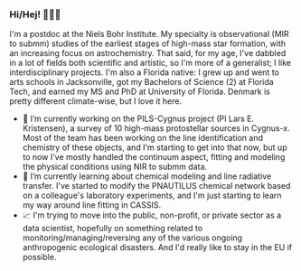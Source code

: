 ### Hi/Hej! 👋👩‍🚀

I'm a postdoc at the Niels Bohr Institute. My specialty is observational (MIR to submm) studies of the earliest stages of high-mass star formation, with an increasing focus on astrochemistry. That said, for my age, I've dabbled in a lot of fields both scientific and artistic, so I'm more of a generalist; I like interdisciplinary projects.
I'm also a Florida native: I grew up and went to arts schools in Jacksonville, got my Bachelors of Science (2) at Florida Tech, and earned my MS and PhD at University of Florida. Denmark is pretty different climate-wise, but I love it here.
- 🔭 I’m currently working on the PILS-Cygnus project (PI Lars E. Kristensen), a survey of 10 high-mass protostellar sources in Cygnus-x. Most of the team has been working on the line identification and chemistry of these objects, and I'm starting to get into that now, but up to now I've mostly handled the continuum aspect, fitting and modeling the physical conditions using NIR to submm data.
- 🌱 I’m currently learning about chemical modeling and line radiative transfer. I've started to modify the PNAUTILUS chemical network based on a colleague's laboratory experiments, and I'm just starting to learn my way around line fitting in CASSIS.
- 📈 I'm trying to move into the public, non-profit, or private sector as a data scientist, hopefully on something related to monitoring/managing/reversing any of the various ongoing anthropogenic ecological disasters. And I'd really like to stay in the EU if possible.



